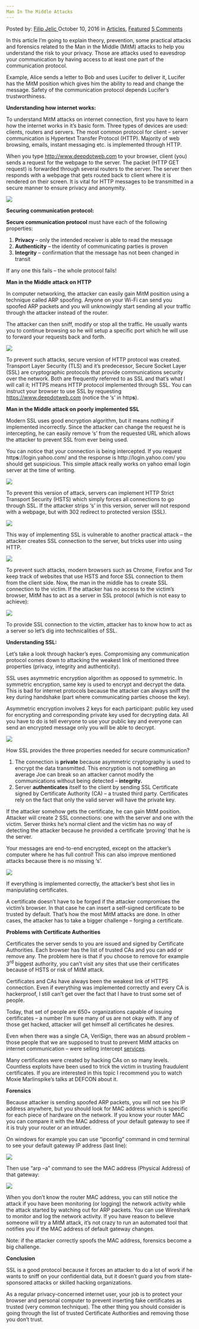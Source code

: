 ```yaml
---
Man In The Middle Attacks
---
```

<article class="post-listing post-15734 post type-post status-publish format-standard has-post-thumbnail hentry category-articles category-deepdot-news tag-attacks tag-man tag-middle">
    <div class="post-inner">
    <p class="post-meta">
    <span>Posted by: <a href="https://www.deepdotweb.com/author/filipjelic/" title="">Filip Jelic </a></span>
    <span>October 10, 2016</span>
    <span>in <a href="https://www.deepdotweb.com/category/articles/" rel="category tag">Articles</a>, <a href="https://www.deepdotweb.com/category/deepdot-news/" rel="category tag">Featured</a></span>
    <span><a href="https://www.deepdotweb.com/2016/10/10/man-in-the-middle-attacks/#comments">5 Comments</a></span>
    </p>
    <div class="clear"></div>
    <div class="entry">
    <p>In this article I&#8217;m going to explain theory, prevention, some practical attacks and forensics related to the Man in the Middle (MitM) attacks to help you understand the risk to your privacy. Those are attacks used to eavesdrop your communication by having access to at least one part of the communication protocol.</p>
    <p>Example, Alice sends a letter to Bob and uses Lucifer to deliver it, Lucifer has the MitM position which gives him the ability to read and change the message. Safety of the communication protocol depends Lucifer&#8217;s trustworthiness.</p>
    <p><strong>Understanding how internet works:</strong></p>
    <p>To understand MitM attacks on internet connection, first you have to learn how the internet works in it&#8217;s basic form. Three types of devices are used: clients, routers and servers. The most common protocol for client – server communication is Hypertext Transfer Protocol (HTTP). Majority of web browsing, emails, instant messaging etc. is implemented through HTTP.</p>
    <p>When you type <a href="http://www.deepdotweb.com">http://www.deepdotweb.com</a> to your browser, client (you) sends a request for the webpage to the server. The packet (HTTP GET request) is forwarded through several routers to the server. The server then responds with a webpage that gets routed back to client where it is rendered on their screen. It is vital for HTTP messages to be transmitted in a secure manner to ensure privacy and anonymity.</p>
    <p><img class="wp-image-15790 aligncenter" src="https://www.deepdotweb.com/wp-content/uploads/2016/10/word-image-18.png" srcset="https://www.deepdotweb.com/wp-content/uploads/2016/10/word-image-18.png 785w, https://www.deepdotweb.com/wp-content/uploads/2016/10/word-image-18-300x143.png 300w" sizes="(max-width: 785px) 100vw, 785px" /></p>
    <p><strong>Securing communication protocol:</strong></p>
    <p><strong>Secure communication protocol</strong> must have each of the following properties:</p>
    <ol>
    <li><strong>Privacy </strong>– only the intended receiver is able to read the message</li>
    <li><strong>Authenticity</strong> – the identity of communicating parties is proven</li>
    <li><strong>Integrity</strong> – confirmation that the message has not been changed in transit</li>
    </ol>
    <p>If any one this fails – the whole protocol fails!</p>
    <p><strong>Man in the Middle attack on HTTP</strong></p>
    <p>In computer networking, the attacker can easily gain MitM position using a technique called ARP spoofing. Anyone on your Wi-Fi can send you spoofed ARP packets and you will unknowingly start sending all your traffic through the attacker instead of the router.</p>
    <p>The attacker can then sniff, modify or stop all the traffic. He usually wants you to continue browsing so he will setup a specific port which he will use to forward your requests back and forth.</p>
    <p><img class="wp-image-15791 aligncenter" src="https://www.deepdotweb.com/wp-content/uploads/2016/10/word-image-19.png" srcset="https://www.deepdotweb.com/wp-content/uploads/2016/10/word-image-19.png 580w, https://www.deepdotweb.com/wp-content/uploads/2016/10/word-image-19-300x127.png 300w" sizes="(max-width: 580px) 100vw, 580px" /></p>
    <p>To prevent such attacks, secure version of HTTP protocol was created. Transport Layer Security (TLS) and it&#8217;s predecessor, Secure Socket Layer (SSL) are cryptographic protocols that provide communications security over the network. Both are frequently referred to as SSL and that&#8217;s what I will call it; HTTPS means HTTP protocol implemented through SSL. You can instruct your browser to use SSL by requesting <a href="https://www.deepdotweb.com">https://www.deepdotweb.com</a> (notice the &#8216;s&#8217; in http<strong>s</strong>).</p>
    <p><strong>Man in the Middle attack on poorly implemented SSL</strong></p>
    <p>Modern SSL uses good encryption algorithm, but it means nothing if implemented incorrectly. Since the attacker can change the request he is intercepting, he can easily remove &#8216;s&#8217; from the requested URL which allows the attacker to prevent SSL from ever being used.</p>
    <p>You can notice that your connection is being intercepted. If you request http<strong>s</strong>://login.yahoo.com/ and the response is http://login.yahoo.com/ you should get suspicious. This simple attack really works on yahoo email login server at the time of writing.</p>
    <p><img class="wp-image-15792 aligncenter" src="https://www.deepdotweb.com/wp-content/uploads/2016/10/word-image-20.png" srcset="https://www.deepdotweb.com/wp-content/uploads/2016/10/word-image-20.png 620w, https://www.deepdotweb.com/wp-content/uploads/2016/10/word-image-20-300x161.png 300w" sizes="(max-width: 620px) 100vw, 620px" /></p>
    <p>To prevent this version of attack, servers can implement HTTP Strict Transport Security (HSTS) which simply forces all connections to go through SSL. If the attacker strips &#8216;s&#8217; in this version, server will not respond with a webpage, but with 302 redirect to protected version (SSL).</p>
    <p><img class="wp-image-15793 aligncenter" src="https://www.deepdotweb.com/wp-content/uploads/2016/10/word-image-21.png" srcset="https://www.deepdotweb.com/wp-content/uploads/2016/10/word-image-21.png 656w, https://www.deepdotweb.com/wp-content/uploads/2016/10/word-image-21-300x187.png 300w" sizes="(max-width: 656px) 100vw, 656px" /></p>
    <p>This way of implementing SSL is vulnerable to another practical attack – the attacker creates SSL connection to the server, but tricks user into using HTTP.</p>
    <p><img class="wp-image-15794 aligncenter" src="https://www.deepdotweb.com/wp-content/uploads/2016/10/word-image-22.png" srcset="https://www.deepdotweb.com/wp-content/uploads/2016/10/word-image-22.png 898w, https://www.deepdotweb.com/wp-content/uploads/2016/10/word-image-22-300x72.png 300w" sizes="(max-width: 898px) 100vw, 898px" /></p>
    <p>To prevent such attacks, modern browsers such as Chrome, Firefox and Tor keep track of websites that use HSTS and force SSL connection to them from the client side. Now, the man in the middle has to create SSL connection to the victim. If the attacker has no access to the victim&#8217;s browser, MitM has to act as a server in SSL protocol (which is not easy to achieve):</p>
    <p><img class="wp-image-15796 aligncenter" src="https://www.deepdotweb.com/wp-content/uploads/2016/10/word-image-23.png" srcset="https://www.deepdotweb.com/wp-content/uploads/2016/10/word-image-23.png 499w, https://www.deepdotweb.com/wp-content/uploads/2016/10/word-image-23-300x151.png 300w" sizes="(max-width: 499px) 100vw, 499px" /></p>
    <p>To provide SSL connection to the victim, attacker has to know how to act as a server so let&#8217;s dig into technicalities of SSL.</p>
    <p><strong>Understanding SSL:</strong></p>
    <p>Let&#8217;s take a look through hacker&#8217;s eyes. Compromising any communication protocol comes down to attacking the weakest link of mentioned three properties (privacy, integrity and authenticity).</p>
    <p>SSL uses asymmetric encryption algorithm as opposed to symmetric. In symmetric encryption, same key is used to encrypt and decrypt the data. This is bad for internet protocols because the attacker can always sniff the key during handshake (part where communicating parties choose the key).</p>
    <p>Asymmetric encryption involves 2 keys for each participant: public key used for encrypting and corresponding private key used for decrypting data. All you have to do is tell everyone to use your public key and everyone can send an encrypted message only you will be able to decrypt.</p>
    <p><img class="wp-image-15797 aligncenter" src="https://www.deepdotweb.com/wp-content/uploads/2016/10/word-image-24.png" srcset="https://www.deepdotweb.com/wp-content/uploads/2016/10/word-image-24.png 250w, https://www.deepdotweb.com/wp-content/uploads/2016/10/word-image-24-55x55.png 55w, https://www.deepdotweb.com/wp-content/uploads/2016/10/word-image-24-50x50.png 50w" sizes="(max-width: 250px) 100vw, 250px" /></p>
    <p>How SSL provides the three properties needed for secure communication?</p>
    <ol>
    <li>The connection is <strong>private</strong> because asymmetric cryptography is used to encrypt the data transmitted. This encryption is not something an average Joe can break so an attacker cannot modify the communications without being detected – <strong>integrity.</strong></li>
    <li>Server <strong>authenticates</strong> itself to the client by sending SSL Certificate signed by Certificate Authority (CA) &#8211; a trusted third party. Certificates rely on the fact that only the valid server will have the private key.</li>
    </ol>
    <p>If the attacker somehow gets the certificate, he can gain MitM position. Attacker will create 2 SSL connections: one with the server and one with the victim. Server thinks he&#8217;s normal client and the victim has no way of detecting the attacker because he provided a certificate &#8216;proving&#8217; that he is the server.</p>
    <p>Your messages are end-to-end encrypted, except on the attacker&#8217;s computer where he has full control! This can also improve mentioned attacks because there is no missing &#8216;s&#8217;.</p>
    <p><img class="wp-image-15798 aligncenter" src="https://www.deepdotweb.com/wp-content/uploads/2016/10/word-image-25.png" srcset="https://www.deepdotweb.com/wp-content/uploads/2016/10/word-image-25.png 620w, https://www.deepdotweb.com/wp-content/uploads/2016/10/word-image-25-300x161.png 300w" sizes="(max-width: 620px) 100vw, 620px" /></p>
    <p>If everything is implemented correctly, the attacker&#8217;s best shot lies in manipulating certificates.</p>
    <p>A certificate doesn&#8217;t have to be forged if the attacker compromises the victim&#8217;s browser. In that case he can insert a self-signed certificate to be trusted by default. That&#8217;s how the most MitM attacks are done. In other cases, the attacker has to take a bigger challenge – forging a certificate.</p>
    <p><strong>Problems with Certificate Authorities</strong></p>
    <p>Certificates the server sends to you are issued and signed by Certificate Authorities. Each browser has the list of trusted CAs and you can add or remove any. The problem here is that if you choose to remove for example 3<sup>rd</sup> biggest authority, you can&#8217;t visit any sites that use their certificates because of HSTS or risk of MitM attack.</p>
    <p>Certificates and CAs have always been the weakest link of HTTPS connection. Even if everything was implemented correctly and every CA is hackerproof, I still can&#8217;t get over the fact that I have to trust some set of people.</p>
    <p>Today, that set of people are 650+ organizations capable of issuing certificates – a number I&#8217;m sure many of us are not okay with. If any of those get hacked, attacker will get himself all certificates he desires.</p>
    <p>Even when there was a single CA, VeriSign, there was an absurd problem – those people that we are supposed to trust to prevent MitM attacks on internet communication &#8211; were selling intercept <a href="https://cryptome.org/verispy.htm">services</a>.</p>
    <p>Many certificates were created by hacking CAs on so many levels. Countless exploits have been used to trick the victim in trusting fraudulent certificates. If you are interested in this topic I recommend you to watch Moxie Marlinspike&#8217;s talks at DEFCON about it.</p>
    <p><strong>Forensics</strong></p>
    <p>Because attacker is sending spoofed ARP packets, you will not see his IP address anywhere, but you should look for MAC address which is specific for each piece of hardware on the network. If you know your router MAC you can compare it with the MAC address of your default gateway to see if it is truly your router or an intruder.</p>
    <p>On windows for example you can use &#8220;ipconfig&#8221; command in cmd terminal to see your default gateway IP address (last line):</p>
    <p><img class="wp-image-15799 aligncenter" src="https://www.deepdotweb.com/wp-content/uploads/2016/10/word-image-26.png" srcset="https://www.deepdotweb.com/wp-content/uploads/2016/10/word-image-26.png 653w, https://www.deepdotweb.com/wp-content/uploads/2016/10/word-image-26-300x215.png 300w" sizes="(max-width: 653px) 100vw, 653px" /></p>
    <p>Then use &#8220;arp –a&#8221; command to see the MAC address (Physical Address) of that gateway:</p>
    <p><img class="wp-image-15800 aligncenter" src="https://www.deepdotweb.com/wp-content/uploads/2016/10/word-image-27.png" srcset="https://www.deepdotweb.com/wp-content/uploads/2016/10/word-image-27.png 500w, https://www.deepdotweb.com/wp-content/uploads/2016/10/word-image-27-300x64.png 300w" sizes="(max-width: 500px) 100vw, 500px" /></p>
    <p>When you don&#8217;t know the router MAC address, you can still notice the attack if you have been monitoring (or logging) the network activity while the attack started by watching out for ARP packets. You can use Wireshark to monitor and log the network activity. If you have reason to believe someone will try a MitM attack, it&#8217;s not crazy to run an automated tool that notifies you if the MAC address of default gateway changes.</p>
    <p>Note: if the attacker correctly spoofs the MAC address, forensics become a big challenge.</p>
    <p><strong>Conclusion </strong></p>
    <p>SSL is a good protocol because it forces an attacker to do a lot of work if he wants to sniff on your confidential data, but it doesn&#8217;t guard you from state-sponsored attacks or skilled hacking organizations.</p>
    <p>As a regular privacy-concerned internet user, your job is to protect your browser and personal computer to prevent inserting fake certificates as trusted (very common technique). The other thing you should consider is going through the list of trusted Certificate Authorities and removing those you don&#8217;t trust.</p>
    </div>
    <span style="display:none"><a href="https://www.deepdotweb.com/tag/attacks/" rel="tag">attacks</a> <a href="https://www.deepdotweb.com/tag/man/" rel="tag">man</a> <a href="https://www.deepdotweb.com/tag/middle/" rel="tag">middle</a></span> <span style="display:none" class="updated">2016-10-10</span>
    <div style="display:none" class="vcard author" itemprop="author" itemscope itemtype="http://schema.org/Person"><strong class="fn" itemprop="name"><a href="https://www.deepdotweb.com/author/filipjelic/" title="Posts by Filip Jelic" rel="author">Filip Jelic</a></strong></div>
    </div>
</article>

